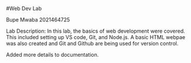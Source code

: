 #Web Dev Lab 

Bupe Mwaba
2021464725

Lab Description: In this lab, the basics of web development were covered. This included setting up VS code, Git, and Node.js. A basic HTML webpae was also created and Git and Github are being used for version control.


Added more details to documentation.
